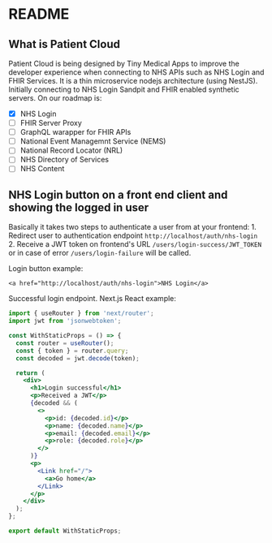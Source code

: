 # README

## What is Patient Cloud

Patient Cloud is being designed by Tiny Medical Apps to improve the developer experience when connecting to NHS APIs such as NHS Login and FHIR Services. It is a thin microservice nodejs architecture \(using NestJS\). Initially connecting to NHS Login Sandpit and FHIR enabled synthetic servers. On our roadmap is:

* [x] NHS Login
* [ ] FHIR Server Proxy
* [ ] GraphQL warapper for FHIR APIs
* [ ] National Event Managemnt Service \(NEMS\)
* [ ] National Record Locator \(NRL\)
* [ ] NHS Directory of Services
* [ ] NHS Content

## NHS Login button on a front end client and showing the logged in user

Basically it takes two steps to authenticate a user from at your frontend: 1. Redirect user to authentication endpoint `http://localhost/auth/nhs-login` 2. Receive a JWT token on frontend's URL `/users/login-success/JWT_TOKEN` or in case of error `/users/login-failure` will be called.

Login button example:

```markup
<a href="http://localhost/auth/nhs-login">NHS Login</a>
```

Successful login endpoint. Next.js React example:

```jsx
import { useRouter } from 'next/router';
import jwt from 'jsonwebtoken';

const WithStaticProps = () => {
  const router = useRouter();
  const { token } = router.query;
  const decoded = jwt.decode(token);

  return (
    <div>
      <h1>Login successful</h1>
      <p>Received a JWT</p>
      {decoded && (
        <>
          <p>id: {decoded.id}</p>
          <p>name: {decoded.name}</p>
          <p>email: {decoded.email}</p>
          <p>role: {decoded.role}</p>
        </>
      )}
      <p>
        <Link href="/">
          <a>Go home</a>
        </Link>
      </p>
    </div>
  );
};

export default WithStaticProps;
```

